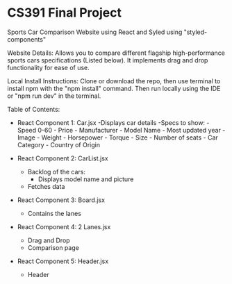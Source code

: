 # CS391 Final Project

Sports Car Comparison Website using React and Syled using "styled-components"

Website Details: Allows you to compare different flagship high-performance sports cars specifications (Listed below). It implements drag and drop functionality for ease of use.

Local Install Instructions: Clone or download the repo, then use terminal to install npm with the "npm install" command. Then run locally using the IDE or "npm run dev" in the terminal.




Table of Contents:
  - React Component 1: Car.jsx
	 -Displays car details
	 -Specs to show:
    		- Speed 0-60
      		- Price
      		- Manufacturer
      		- Model Name
      		- Most updated year
      		- Image
      		- Weight
    		- Horsepower
    		- Torque
      		- Size
      		- Number of seats
      		- Car Category
      		- Country of Origin

 - React Component 2: CarList.jsx
	- Backlog of the cars:
		- Displays model name and picture
	- Fetches data

 - React Component 3: Board.jsx
	- Contains the lanes

 - React Component 4: 2 Lanes.jsx
	- Drag and Drop
	- Comparison page

 - React Component 5: Header.jsx
	- Header



